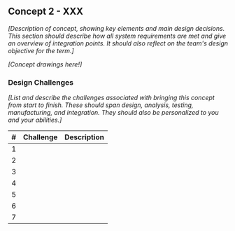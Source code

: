 ## Concept 2 - XXX

*[Description of concept, showing key elements and main design decisions. This section should describe how all system requirements are met and give an overview of integration points. It should also reflect on the team's design objective for the term.]*

*[Concept drawings here!]*

### Design Challenges

*[List and describe the challenges associated with bringing this concept from start to finish. These should span design, analysis, testing, manufacturing, and integration. They should also be personalized to you and your abilities.]*

| # | Challenge | Description |
|---|-----------|-------------|
| 1 |           |             |
| 2 |           |             |
| 3 |           |             |
| 4 |           |             |
| 5 |           |             |
| 6 |           |             |
| 7 |           |             |